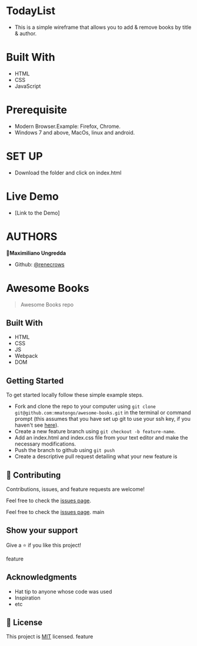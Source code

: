 # TodayList

* This is a simple wireframe that allows you to add & remove books by title & author.

# Built With
* HTML
* CSS
* JavaScript

# Prerequisite
* Modern Browser.Example: Firefox, Chrome.
* Windows 7 and above, MacOs, linux and android.
# SET UP
* Download the folder and click on index.html

# Live Demo
* [Link to the Demo]

# AUTHORS

👤**Maximiliano Ungredda**
* Github: [@renecrows](https://github.com/renercrows)

# Awesome Books

> Awesome Books repo 

## Built With

- HTML
- CSS
- JS
- Webpack
- DOM


## Getting Started

To get started locally follow these simple example steps.
- Fork and clone the repo to your computer using `git clone git@github.com:mmatongo/awesome-books.git` in the terminal or command prompt (this assumes that you have set up git to use your ssh key, if you haven't see [here](https://docs.github.com/en/github/authenticating-to-github/connecting-to-github-with-ssh)).
- Create a new feature branch using `git checkout -b feature-name`.
- Add an index.html and index.css file from your text editor and make the necessary modifications.
- Push the branch to github using `git push`
- Create a descriptive pull request detailing what your new feature is


## 🤝 Contributing

Contributions, issues, and feature requests are welcome!

Feel free to check the [issues page]().

Feel free to check the [issues page](../../issues/).
main

## Show your support

Give a ⭐️ if you like this project!

feature
## Acknowledgments

- Hat tip to anyone whose code was used
- Inspiration
- etc

## 📝 License

This project is [MIT](./MIT.md) licensed.
feature
